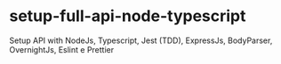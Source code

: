# setup-full-api-node-typescript

Setup API with NodeJs, Typescript, Jest (TDD), ExpressJs, BodyParser, OvernightJs, Eslint e Prettier
